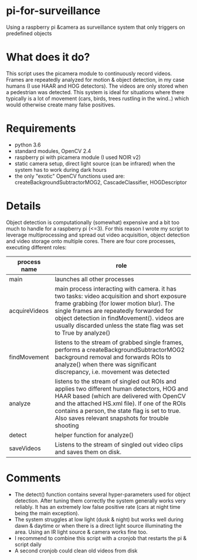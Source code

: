 # pi-for-surveillance
Using a raspberry pi &camera as surveillance system that only triggers on predefined objects

# What does it do?
This script uses the picamera module to continuously record videos. Frames are repeatedly analyzed for motion & object detection, in my case humans (I use HAAR and HOG detectors). The videos are only stored when a pedestrian was detected. This system is ideal for situations where there typically is a lot of movement (cars, birds, trees rustling in the wind..) which would otherwise create many false positives.

# Requirements
* python 3.6
* standard modules, OpenCV 2.4
* raspberry pi with picamera module (I used NOIR v2)
* static camera setup, direct light source (can be infrared) when the system has to work during dark hours
* the only "exotic" OpenCV functions used are: createBackgroundSubtractorMOG2, CascadeClassifier, HOGDescriptor

# Details
Object detection is computationally (somewhat) expensive and a bit too much to handle for a raspberry pi (<=3). For this reason I wrote my script to leverage multiprocessing and spread out video acquisition, object detection and video storage onto multiple cores.
There are four core processes, executing different roles:

| process name                |role|
|----------------|-------------------------------|
|main|launches all other processes      |
|acquireVideos|main process interacting with camera. it has two tasks: video acquisition and short exposure frame grabbing (for lower motion blur). The single frames are repeatedly forwarded for object detection in findMovement(). videos are usually discarded unless the state flag was set to True by analyze()
|findMovement|listens to the stream of grabbed single frames, performs a createBackgroundSubtractorMOG2 background removal and forwards ROIs to analyze() when there was significant discrepancy, i.e. movement was detected |
|analyze|listens to the stream of singled out ROIs and applies two different human detectors, HOG and HAAR based (which are delivered with OpenCV and the attached HS.xml file). If one of the ROIs contains a person, the state flag is set to true. Also saves relevant snapshots for trouble shooting |
|detect|helper function for analyze() |
|saveVideos|Listens to the stream of singled out video clips and saves them on disk. |

# Comments
* The detect() function contains several hyper-parameters used for object detection. After tuning them correctly the system generally works very reliably. It has an extremely low false positive rate (cars at night time being the main exception). 
* The system struggles at low light (dusk & night) but works well during dawn & daytime or when there is a direct light source illuminating the area. Using an IR light source & camera works fine too.
* I recommend to combine this script with a cronjob that restarts the pi & script daily
* A second cronjob could clean old videos from disk
